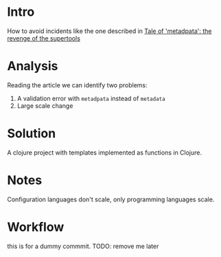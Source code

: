 # Intro
How to avoid incidents like the one described in [Tale of 'metadpata': the revenge of the supertools](https://engineering.zalando.com/posts/2024/01/tale-of-metadpata-the-revenge-of-the-supertools.html) 

# Analysis
Reading the article we can identify two problems:
1. A validation error with `metadpata` instead of `metadata`
1. Large scale change

# Solution
A clojure project with templates implemented as functions in Clojure.

# Notes
Configuration languages don't scale, only programming languages scale.

# Workflow

this is for a dummy commmit. TODO: remove me later
